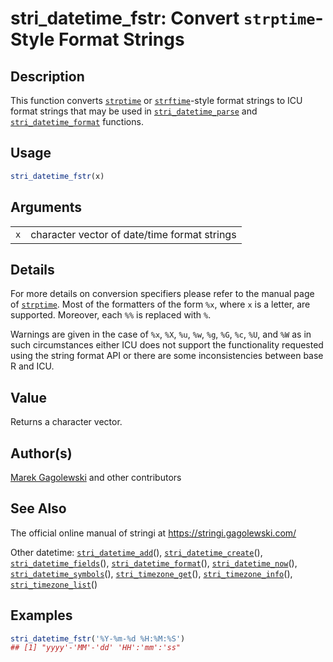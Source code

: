 # stri\_datetime\_fstr: Convert `strptime`-Style Format Strings

## Description

This function converts [`strptime`](https://stat.ethz.ch/R-manual/R-patched/library/base/html/strptime.html) or [`strftime`](https://stat.ethz.ch/R-manual/R-patched/library/base/html/strftime.html)-style format strings to <span class="pkg">ICU</span> format strings that may be used in [`stri_datetime_parse`](https://stringi.gagolewski.com/rapi/stri_datetime_parse.html) and [`stri_datetime_format`](https://stringi.gagolewski.com/rapi/stri_datetime_format.html) functions.

## Usage

```r
stri_datetime_fstr(x)
```

## Arguments

|     |                                              |
|-----|----------------------------------------------|
| `x` | character vector of date/time format strings |

## Details

For more details on conversion specifiers please refer to the manual page of [`strptime`](https://stat.ethz.ch/R-manual/R-patched/library/base/html/strptime.html). Most of the formatters of the form `%x`, where `x` is a letter, are supported. Moreover, each `%%` is replaced with `%`.

Warnings are given in the case of `%x`, `%X`, `%u`, `%w`, `%g`, `%G`, `%c`, `%U`, and `%W` as in such circumstances either <span class="pkg">ICU</span> does not support the functionality requested using the string format API or there are some inconsistencies between base R and <span class="pkg">ICU</span>.

## Value

Returns a character vector.

## Author(s)

[Marek Gagolewski](https://www.gagolewski.com/) and other contributors

## See Also

The official online manual of <span class="pkg">stringi</span> at <https://stringi.gagolewski.com/>

Other datetime: [`stri_datetime_add`](https://stringi.gagolewski.com/rapi/stri_datetime_add.html)(), [`stri_datetime_create`](https://stringi.gagolewski.com/rapi/stri_datetime_create.html)(), [`stri_datetime_fields`](https://stringi.gagolewski.com/rapi/stri_datetime_fields.html)(), [`stri_datetime_format`](https://stringi.gagolewski.com/rapi/stri_datetime_format.html)(), [`stri_datetime_now`](https://stringi.gagolewski.com/rapi/stri_datetime_now.html)(), [`stri_datetime_symbols`](https://stringi.gagolewski.com/rapi/stri_datetime_symbols.html)(), [`stri_timezone_get`](https://stringi.gagolewski.com/rapi/stri_timezone_get.html)(), [`stri_timezone_info`](https://stringi.gagolewski.com/rapi/stri_timezone_info.html)(), [`stri_timezone_list`](https://stringi.gagolewski.com/rapi/stri_timezone_list.html)()

## Examples




```r
stri_datetime_fstr('%Y-%m-%d %H:%M:%S')
## [1] "yyyy'-'MM'-'dd' 'HH':'mm':'ss"
```
